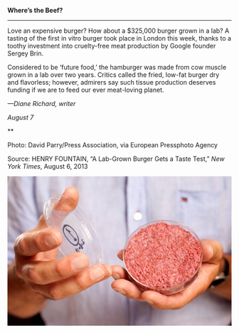 **Where’s the Beef?**

****

Love an expensive burger? How about a \$325,000 burger grown in a lab? A tasting of the first in vitro burger took place in London this week, thanks to a toothy investment into cruelty-free meat production by Google founder Sergey Brin.

Considered to be ‘future food,’ the hamburger was made from cow muscle grown in a lab over two years. Critics called the fried, low-fat burger dry and flavorless; however, admirers say such tissue production deserves funding if we are to feed our ever meat-loving planet. 

*—Diane Richard, writer*

*August 7*

**

Photo: David Parry/Press Association, via European Pressphoto Agency

Source: HENRY FOUNTAIN, “A Lab-Grown Burger Gets a Taste Test,” *New York Times*, August 6, 2013 

![](../images/NewsFlash_Richard_LabBeefEDIT-1.jpeg)
